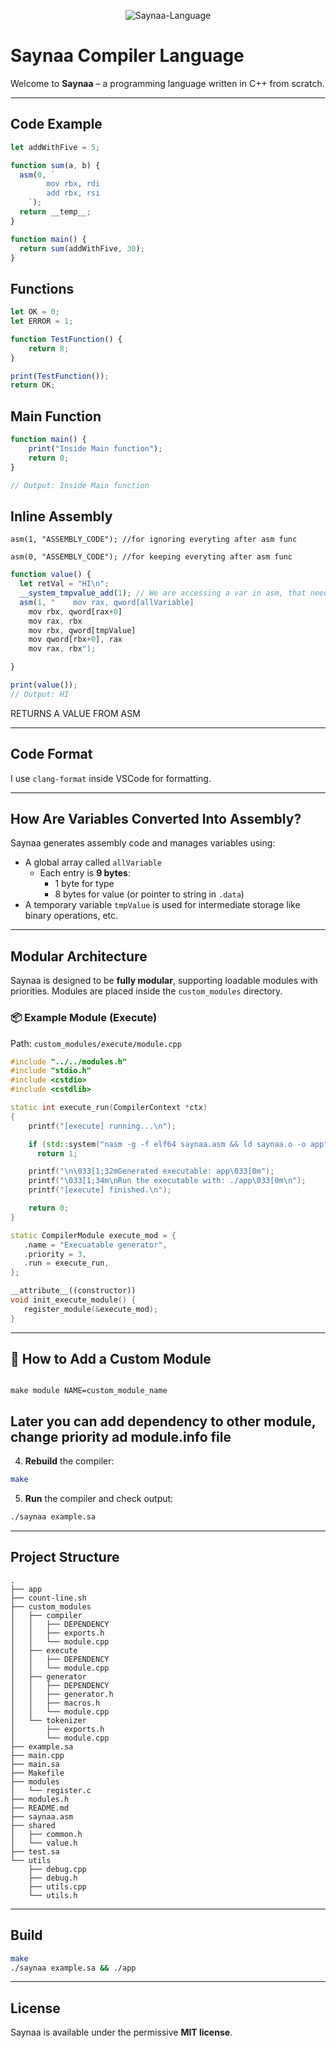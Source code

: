 <p align="center"> <img src="https://raw.githubusercontent.com/NepMods/saynaa/bbc0d121f25ff05b7f752deeaaa7abb8fad67d3d/docs/assets/icon.png" alt="Saynaa-Language" title="Saynaa Programming Language" align="center"> </p>

# Saynaa Compiler Language

Welcome to **Saynaa** – a programming language written in C++ from scratch.

---

## Code Example

```js
let addWithFive = 5;

function sum(a, b) {
  asm(0, `
        mov rbx, rdi
        add rbx, rsi
    `);
  return __temp__;
}

function main() {
  return sum(addWithFive, 30);
}
```

## Functions

```js
let OK = 0;
let ERROR = 1;

function TestFunction() {
    return 8;
}

print(TestFunction());
return OK;
```

## Main Function

```js
function main() {
    print("Inside Main function");
    return 0; 
}

// Output: Inside Main function
```


## Inline Assembly

```asm(1, "ASSEMBLY_CODE"); //for ignoring everyting after asm func```

```asm(0, "ASSEMBLY_CODE"); //for keeping everyting after asm func```
```js
function value() {
  let retVal = "HI\n";
  __system_tmpvalue_add(1); // We are accessing a var in asm, that needs one extra temp stack to be increased
  asm(1, "    mov rax, qword[allVariable]
    mov rbx, qword[rax+0]
    mov rax, rbx
    mov rbx, qword[tmpValue]
    mov qword[rbx+0], rax
    mov rax, rbx");

}

print(value());
// Output: HI
```

RETURNS A VALUE FROM ASM

---

## Code Format

I use `clang-format` inside VSCode for formatting.

---

## How Are Variables Converted Into Assembly?

Saynaa generates assembly code and manages variables using:

- A global array called `allVariable`
  - Each entry is **9 bytes**:
    - 1 byte for type
    - 8 bytes for value (or pointer to string in `.data`)
- A temporary variable `tmpValue` is used for intermediate storage like binary operations, etc.

---

## Modular Architecture

Saynaa is designed to be **fully modular**, supporting loadable modules with priorities. Modules are placed inside the `custom_modules` directory.

### 📦 Example Module (Execute)

Path: `custom_modules/execute/module.cpp`

```cpp
#include "../../modules.h"
#include "stdio.h"
#include <cstdio>
#include <cstdlib>

static int execute_run(CompilerContext *ctx)
{
    printf("[execute] running...\n");

    if (std::system("nasm -g -f elf64 saynaa.asm && ld saynaa.o -o app"))
      return 1;

    printf("\n\033[1;32mGenerated executable: app\033[0m");
    printf("\033[1;34m\nRun the executable with: ./app\033[0m\n");
    printf("[execute] finished.\n");

    return 0;
}

static CompilerModule execute_mod = {
   .name = "Execuatable generator",
   .priority = 3,
   .run = execute_run,
};

__attribute__((constructor))
void init_execute_module() {
   register_module(&execute_mod);
}
```

---

## 🧩 How to Add a Custom Module
```shell

make module NAME=custom_module_name
```


## Later you can add dependency to other module, change priority ad module.info file

4. **Rebuild** the compiler:

```bash
make
```

5. **Run** the compiler and check output:

```bash
./saynaa example.sa
```

---

## Project Structure

```
.
├── app
├── count-line.sh
├── custom_modules
│   ├── compiler
│   │   ├── DEPENDENCY
│   │   ├── exports.h
│   │   └── module.cpp
│   ├── execute
│   │   ├── DEPENDENCY
│   │   └── module.cpp
│   ├── generator
│   │   ├── DEPENDENCY
│   │   ├── generator.h
│   │   ├── macros.h
│   │   └── module.cpp
│   └── tokenizer
│       ├── exports.h
│       └── module.cpp
├── example.sa
├── main.cpp
├── main.sa
├── Makefile
├── modules
│   └── register.c
├── modules.h
├── README.md
├── saynaa.asm
├── shared
│   ├── common.h
│   └── value.h
├── test.sa
└── utils
    ├── debug.cpp
    ├── debug.h
    ├── utils.cpp
    └── utils.h
```

---

## Build

```bash
make
./saynaa example.sa && ./app
```

---

## License

Saynaa is available under the permissive **MIT license**.
